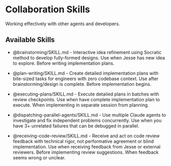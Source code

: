 # Collaboration Skills

Working effectively with other agents and developers.

## Available Skills

- @brainstorming/SKILL.md - Interactive idea refinement using Socratic method to develop fully-formed designs. Use when Jesse has new idea to explore. Before writing implementation plans.

- @plan-writing/SKILL.md - Create detailed implementation plans with bite-sized tasks for engineers with zero codebase context. Use after brainstorming/design is complete. Before implementation begins.

- @executing-plans/SKILL.md - Execute detailed plans in batches with review checkpoints. Use when have complete implementation plan to execute. When implementing in separate session from planning.

- @dispatching-parallel-agents/SKILL.md - Use multiple Claude agents to investigate and fix independent problems concurrently. Use when you have 3+ unrelated failures that can be debugged in parallel.

- @receiving-code-review/SKILL.md - Receive and act on code review feedback with technical rigor, not performative agreement or blind implementation. Use when receiving feedback from Jesse or external reviewers. Before implementing review suggestions. When feedback seems wrong or unclear.
